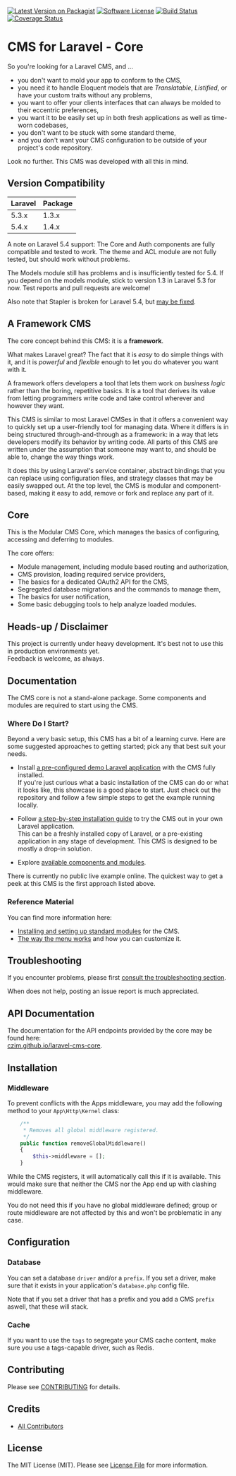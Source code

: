 
[![Latest Version on Packagist][ico-version]][link-packagist]
[![Software License][ico-license]](LICENSE.md)
[![Build Status](https://travis-ci.org/czim/laravel-cms-core.svg?branch=master)](https://travis-ci.org/czim/laravel-cms-core)
[![Coverage Status](https://coveralls.io/repos/github/czim/laravel-cms-core/badge.svg?branch=master)](https://coveralls.io/github/czim/laravel-cms-core?branch=master)


# CMS for Laravel - Core

So you're looking for a Laravel CMS, and ...

- you don't want to mold your app to conform to the CMS,
- you need it to handle Eloquent models that are *Translatable*, *Listified*, or have your custom traits without any problems,
- you want to offer your clients interfaces that can always be molded to their eccentric preferences,
- you want it to be easily set up in both fresh applications as well as time-worn codebases,
- you don't want to be stuck with some standard theme,
- and you don't want your CMS configuration to be outside of your project's code repository.

Look no further. This CMS was developed with all this in mind.
 
## Version Compatibility

 Laravel             | Package 
:--------------------|:--------
 5.3.x               | 1.3.x
 5.4.x               | 1.4.x
 
A note on Laravel 5.4 support: The Core and Auth components are fully compatible and tested to work. The theme and ACL module are not fully tested, but should work without problems.

The Models module still has problems and is insufficiently tested for 5.4.
If you depend on the models module, stick to version 1.3 in Laravel 5.3 for now.
Test reports and pull requests are welcome!
 
Also note that Stapler is broken for Laravel 5.4, but [may be fixed](https://github.com/CodeSleeve/laravel-stapler/issues/118).


## A Framework CMS
 
The core concept behind this CMS: it is a **framework**.

What makes Laravel great? 
The fact that it is *easy* to do simple things with it, and it is *powerful* and *flexible* enough to let you do whatever you want with it.

A framework offers developers a tool that lets them work on *business logic* rather than the boring, repetitive basics. 
It is a tool that derives its value from letting programmers write code and take control wherever and however they want.

This CMS is similar to most Laravel CMSes in that it offers a convenient way to quickly set up a user-friendly tool for managing data. 
Where it differs is in being structured through-and-through as a framework: in a way that lets developers modify its behavior by writing code. 
All parts of this CMS are written under the assumption that someone may want to, and should be able to, change the way things work.
    
It does this by using Laravel's service container, abstract bindings that you can replace using configuration files, and strategy classes that may be easily swapped out. 
At the top level, the CMS is modular and component-based, making it easy to add, remove or fork and replace any part of it.   


## Core

This is the Modular CMS Core, which manages the basics of configuring, accessing and deferring to modules.  

The core offers:

- Module management, including module based routing and authorization,
- CMS provision, loading required service providers,
- The basics for a dedicated OAuth2 API for the CMS,
- Segregated database migrations and the commands to manage them,
- The basics for user notification,
- Some basic debugging tools to help analyze loaded modules.


## Heads-up / Disclaimer

This project is currently under heavy development. It's best not to use this in production environments yet.   
Feedback is welcome, as always.


## Documentation

The CMS core is not a stand-alone package. Some components and modules are required to start using the CMS.

### Where Do I Start?

Beyond a very basic setup, this CMS has a bit of a learning curve. 
Here are some suggested approaches to getting started; pick any that best suit your needs.
  
- Install [a pre-configured demo Laravel application](https://github.com/czim/laravel-cms-example) with the CMS fully installed.  
    If you're just curious what a basic installation of the CMS can do or what it looks like, 
    this showcase is a good place to start. 
    Just check out the repository and follow a few simple steps to get the example running locally.

- Follow [a step-by-step installation guide](documentation/StandardInstallation.md) to try the CMS out in your own Laravel application.  
    This can be a freshly installed copy of Laravel, or a pre-existing application in any stage of development.
    This CMS is designed to be mostly a drop-in solution. 

- Explore [available components and modules](documentation/Modules.md).   

There is currently no public live example online. The quickest way to get a peek at this CMS is the first approach listed above.


### Reference Material

You can find more information here:

- [Installing and setting up standard modules](documentation/Modules.md) for the CMS.
- [The way the menu works](documentation/Menu.md) and how you can customize it.


## Troubleshooting

If you encounter problems, please first [consult the troubleshooting section](documentation/Troubleshooting.md).

When does not help, posting an issue report is much appreciated.


## API Documentation

The documentation for the API endpoints provided by the core may be found here:  
[czim.github.io/laravel-cms-core](https://czim.github.io/laravel-cms-core).


## Installation

### Middleware

To prevent conflicts with the Apps middleware, you may add the following method to your `App\Http\Kernel` class:

```php
    /**
     * Removes all global middleware registered.
     */
    public function removeGlobalMiddleware()
    {
        $this->middleware = [];
    }
```

While the CMS registers, it will automatically call this if it is available. This would make sure that neither the CMS nor the App end up with clashing middleware.

You do not need this if you have no global middleware defined; group or route middleware are not affected by this and won't be problematic in any case.


## Configuration

### Database

You can set a database `driver` and/or a `prefix`. 
If you set a driver, make sure that it exists in your application's `database.php` config file.

Note that if you set a driver that has a prefix and you add a CMS `prefix` aswell, that these will stack.

### Cache

If you want to use the `tags` to segregate your CMS cache content, make sure you use a tags-capable driver, such as Redis.


## Contributing

Please see [CONTRIBUTING](CONTRIBUTING.md) for details.


## Credits

- [All Contributors][link-contributors]

## License

The MIT License (MIT). Please see [License File](LICENSE.md) for more information.

[ico-version]: https://img.shields.io/packagist/v/czim/laravel-cms-core.svg?style=flat-square
[ico-license]: https://img.shields.io/badge/license-MIT-brightgreen.svg?style=flat-square
[ico-downloads]: https://img.shields.io/packagist/dt/czim/laravel-cms-core.svg?style=flat-square

[link-packagist]: https://packagist.org/packages/czim/laravel-cms-core
[link-downloads]: https://packagist.org/packages/czim/laravel-cms-core
[link-author]: https://github.com/czim
[link-contributors]: ../../contributors
